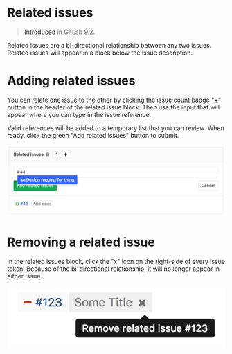 # Related issues

> [Introduced][ee-1797] in GitLab 9.2.

Related issues are a bi-directional relationship between any two issues.
Related issues will appear in a block below the issue description.

# Adding related issues

You can relate one issue to the other by clicking the issue count badge "+" button
in the header of the related issue block. Then use the input that will appear
where you can type in the issue reference.

Valid references will be added to a temporary list that you can review.
When ready, click the green "Add related issues" button to submit.

![Adding a related issue](img/related_issues_add.png)

# Removing a related issue

In the related issues block, click the "x" icon on the right-side of every issue
token. Because of the bi-directional relationship, it will no longer appear in
either issue.

![Removing a related issue](img/related_issues_remove.png)

[ee-1797]: https://gitlab.com/gitlab-org/gitlab-ee/merge_requests/1797
